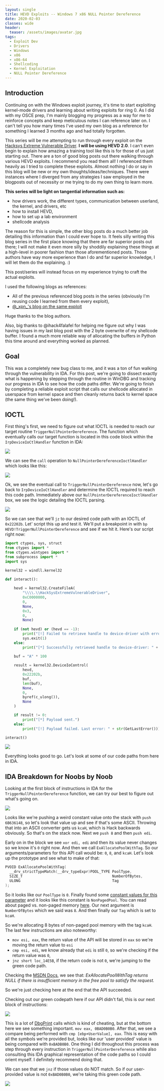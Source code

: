 ```yaml
---
layout: single
title: HEVD Exploits -- Windows 7 x86 NULL Pointer Dereference
date: 2020-02-03
classes: wide
header:
  teaser: /assets/images/avatar.jpg
tags:
  - Exploit Dev
  - Drivers
  - Windows
  - x86
  - x86-64
  - Shellcoding
  - Kernel Exploitation
  - NULL Pointer Dereference
---
```


## Introduction
Continuing on with the Windows exploit journey, it's time to start exploiting kernel-mode drivers and learning about writing exploits for ring 0. As I did with my OSCE prep, I'm mainly blogging my progress as a way for me to reinforce concepts and keep meticulous notes I can reference later on. I can't tell you how many times I've used my own blog as a reference for something I learned 3 months ago and had totally forgotten. 

This series will be me attempting to run through every exploit on the [Hacksys Extreme Vulnerable Driver](https://github.com/hacksysteam/HackSysExtremeVulnerableDriver). **I will be using HEVD 2.0**. I can't even begin to explain how amazing a training tool like this is for those of us just starting out. There are a ton of good blog posts out there walking through various HEVD exploits. I recommend you read them all! I referenced them heavily as I tried to complete these exploits. Almost nothing I do or say in this blog will be new or my own thoughts/ideas/techniques. There were instances where I diverged from any strategies I saw employed in the blogposts out of necessity or me trying to do my own thing to learn more.

**This series will be light on tangential information such as:**
+ how drivers work, the different types, communication between userland, the kernel, and drivers, etc
+ how to install HEVD,
+ how to set up a lab environment
+ shellcode analysis

The reason for this is simple, the other blog posts do a much better job detailing this information than I could ever hope to. It feels silly writing this blog series in the first place knowing that there are far superior posts out there; I will not make it even more silly by shoddily explaining these things at a high-level in poorer fashion than those aforementioned posts. Those authors have way more experience than I do and far superior knowledge, I will let them do the explaining. :)

This post/series will instead focus on my experience trying to craft the actual exploits. 

I used the following blogs as references:
+ All of the previous referenced blog posts in the series (obviously I'm reusing code I learned from them every exploit),
+ [\@\_xpn\_'s blog on the same exploit](https://blog.xpnsec.com/hevd-null-pointer/)

Huge thanks to the blog authors.

Also, big thanks to @ihack4falafel for helping me figure out why I was having issues in my last blog post with the 2 byte overwrite of my shellcode buffer. I found a much more reliable way of allocating the buffers in Python this time around and everything worked as planned. 

## Goal
This was a completely new bug class to me, and it was a ton of fun walking through the vulnerability in IDA. For this post, we're going to dissect exactly what is happening by stepping through the routine in WinDBG and tracking our progress in IDA to see how the code paths differ. We're going to finish by completing a reliable exploit script that calls our shellcode allocated in userspace from kernel space and then cleanly returns back to kernel space (the same thing we've been doing!).

## IOCTL
First thing's first, we need to figure out what IOCTL is needed to reach our target routine `TriggerNullPointerDereference`. The function which eventually calls our target function is located in this code block within the `IrpDeviceIoCtlHandler` function in IDA:

![](/assets/images/AWE/idaIOCTL.PNG)

We can see the `call` operation to `NullPointerDereferenceIoctlHandler` which looks like this:

![](/assets/images/AWE/idaIOCTL2.PNG)

Ok, we see the eventual call to `TriggerNullPointerDereference` now, let's go back to `IrpDeviceIoCtlHandler` and determine the IOCTL required to reach this code path. Immediately above our `NullPointerDereferenceIoctlHandler` box, we see the logic detailing the IOCTL parsing.

![](/assets/images/AWE/ioctlparse.PNG)

So we can see that we'll `jz` to our desired code path with an IOCTL of `0x22202b`. Let' script this up and test it. We'll put a breakpoint in with `bp HEVD!TriggerNullPointerDereference` and see if we hit it. Here's our script right now:
```python
import ctypes, sys, struct
from ctypes import *
from ctypes.wintypes import *
from subprocess import *
import sys

kernel32 = windll.kernel32

def interact():
    
    hevd = kernel32.CreateFileA(
        "\\\\.\\HackSysExtremeVulnerableDriver", 
        0xC0000000, 
        0, 
        None, 
        0x3, 
        0, 
        None)
    
    if (not hevd) or (hevd == -1):
        print("[!] Failed to retrieve handle to device-driver with error-code: " + str(GetLastError()))
        sys.exit(1)
    else:
        print("[*] Successfully retrieved handle to device-driver: " + str(hevd))

    buf = "A" * 100
        
    result = kernel32.DeviceIoControl(
        hevd,
        0x22202b,
        buf,
        len(buf),
        None,
        0,
        byref(c_ulong()),
        None
    )

    if result != 0:
        print("[*] Payload sent.")
    else:
        print("[!] Payload failed. Last error: " + str(GetLastError()))

interact()
```

![](/assets/images/AWE/bpnull.PNG)

Everything looks good to go. Let's look at some of our code paths from here in IDA. 

## IDA Breakdown for Noobs by Noob
Looking at the first block of instructions in IDA for the `TriggerNullPointerDereference` function, we can try our best to figure out what's going on. 

![](/assets/images/AWE/sycall.PNG)

Looks like we're pushing a weird constant value onto the stack with `push 6B636148`, so let's look that value up and see if that's some ASCII. Throwing that into an ASCII converter gets us `kcaH`, which is Hack backwards obviously. So that's on the stack now. Next we `push 8` and then `push edi`. 

Early on in the block we see `xor edi, edi` and then its value never changes so we know it's `0` right now. And then we call `ExAllocatePoolWithTag`. So our arguments/parameters for this API call would be: `0`, `8`, and `kcaH`. Let's look up the prototype and see what to make of that:
```c
PVOID ExAllocatePoolWithTag(
  __drv_strictTypeMatch(__drv_typeExpr)POOL_TYPE PoolType,
  SIZE_T                                         NumberOfBytes,
  ULONG                                          Tag
);
```

So it looks like our `PoolType` is `0`. Finally found some [constant values for this parameter](https://www.vergiliusproject.com/kernels/x86/Windows%208/RTM/_POOL_TYPE) and it looks like this constant is `NonPagedPool`. You can read about paged vs. non-paged memory [here](https://answers.microsoft.com/en-us/windows/forum/all/whats-non-paged-pool-memory/46d33fe6-58d7-4c32-a37b-90b22789fd43). Our next argument is `NumberOfBytes` which we said was `8`. And then finally our `Tag` which is set to `kcaH`. 

So we're allocating 8 bytes of non-paged pool memory with the tag `kcaH`. The last few instructions are also noteworthy:
+ `mov esi, eax`, the return value of the API will be stored in `eax` so we're moving the return value to `esi`
+ `cmp esi, edi`, we know already that `edi` is still `0`, so we're checking if the return value was `0`,
+ `jnz short loc_14E5B`, if the return code is not `0`, we're jumping to the green code path. 

Checking the [MSDN Docs](https://docs.microsoft.com/en-us/windows-hardware/drivers/ddi/wdm/nf-wdm-exallocatepoolwithtag), we see that: *ExAllocatePoolWithTag returns NULL if there is insufficient memory in the free pool to satisfy the request.*

So we're just checking here at the end that the API succeeded. 

Checking out our green codepath here if our API didn't fail, this is our next block of instructions:

![](/assets/images/AWE/2ndblock.PNG)

This is a lot of [DbgPrint](https://docs.microsoft.com/en-us/windows-hardware/drivers/ddi/wdm/nf-wdm-dbgprint) calls which is kind of cheating, but at the bottom here we see something important. `mov eax, 0BAD0B0B0`. After that, we see a compare being performed with `cmp [ebp+UserValue], eax`. This is easy with all the symbols we're provided but, looks like our 'user provided' value is being compared with `0xBADB0B0`. One thing I did throughout this process was step through every instruction in `TriggerNullPointerDereference` while also consulting this IDA graphical representation of the code paths so I could orient myself. I definitely recommend doing that. 

We can see that we `jnz` if those values do NOT match. So if our user-provided value is not `0xBAD0B0B0`, we're taking this green code path. 

![](/assets/images/AWE/code3.PNG)
